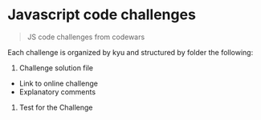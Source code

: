 # Javascript code challenges

> JS code challenges from codewars

Each challenge is organized by kyu and structured by folder the following:

1. Challenge solution file

* Link to online challenge
* Explanatory comments

1. Test for the Challenge
